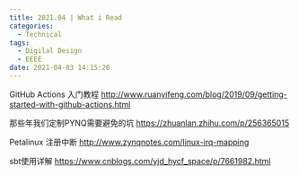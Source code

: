 ```yaml
---
title: 2021.04 | What i Read
categories:
  - Technical
tags:
  - Digilal Design
  - EEEE
date: 2021-04-03 14:15:20
---
```


GitHub Actions 入门教程
http://www.ruanyifeng.com/blog/2019/09/getting-started-with-github-actions.html

那些年我们定制PYNQ需要避免的坑
https://zhuanlan.zhihu.com/p/256365015

Petalinux 注册中断
http://www.zynqnotes.com/linux-irq-mapping
<!-- more -->


sbt使用详解
https://www.cnblogs.com/yjd_hycf_space/p/7661982.html
